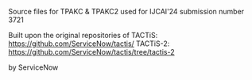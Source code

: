 Source files for TPAKC & TPAKC2 used for IJCAI'24 submission number 3721

Built upon the original repositories of 
TACTiS: https://github.com/ServiceNow/tactis/
TACTiS-2: https://github.com/ServiceNow/tactis/tree/tactis-2

by ServiceNow
